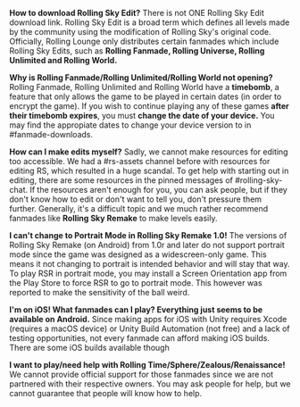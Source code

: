 **How to download Rolling Sky Edit?**
There is not ONE Rolling Sky Edit download link. Rolling Sky Edit is a broad term which defines all levels made by the community using the modification of Rolling Sky's original code. 
Officially, Rolling Lounge only distributes certain fanmades which include Rolling Sky Edits, such as **Rolling Fanmade, Rolling Universe, Rolling Unlimited and Rolling World.** 

**Why is Rolling Fanmade/Rolling Unlimited/Rolling World not opening?**
Rolling Fanmade, Rolling Unlimited and Rolling World have a **timebomb**, a feature that only allows the game to be played in certain dates (in order to encrypt the game). If you wish to continue playing any of these games __after their timebomb expires__, you must **change the date of your device.** You may find the appropiate dates to change your device version to in #fanmade-downloads.

**How can I make edits myself?**
Sadly, we cannot make resources for editing too accessible. We had a #rs-assets channel before with resources for editing RS, which resulted in a huge scandal. To get help with starting out in editing, there are some resources in the pinned messages of #rolling-sky-chat. If the resources aren't enough for you, you can ask people, but if they don't know how to edit or don't want to tell you, don't pressure them further. Generally, it's a difficult topic and we much rather recommend fanmades like **Rolling Sky Remake** to make levels easily.

**I can't change to Portrait Mode in Rolling Sky Remake 1.0!**
The versions of Rolling Sky Remake (on Android) from 1.0r and later do not support portrait mode since the game was designed as a widescreen-only game. 
This means it not changing to portrait is intended behavior and will stay that way. To play RSR in portrait mode, you may install a Screen Orientation app from the Play Store to force RSR to go to portrait mode. This however was reported to make the sensitivity of the ball weird.

**I'm on iOS! What fanmades can I play? Everything just seems to be available on Android.**
Since making apps for iOS with Unity requires Xcode (requires a macOS device) or Unity Build Automation (not free) and a lack of testing opportunities, not every fanmade can afford making iOS builds. There are some iOS builds available though

**I want to play/need help with Rolling Time/Sphere/Zealous/Renaissance!**
We cannot provide official support for those fanmades since we are not partnered with their respective owners. You may ask people for help, but we cannot guarantee that people will know how to help.